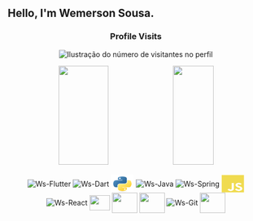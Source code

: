 ## Hello, I'm Wemerson Sousa.
<div align="center">
  <h3><b>Profile Visits</b></h3>
</div>

<p align="center">
  <img
    src="https://profile-counter.glitch.me/Wemers0n/count.svg"
    alt="Ilustração do número de visitantes no perfil"
  />
</p>

<!-- <h2>:bar_chart: GitHub Analytics</h2> -->

<div align="center">  
  <img width="44%" height="195px" src="https://github-readme-stats.vercel.app/api?username=Wemers0n&show_icons=true&count_private=true&theme=react" /> 
  <img width="40%" height="195px" src="https://github-readme-stats.vercel.app/api/top-langs/?username=Wemers0n&layout=compact&hide_border=true&theme=react" />
</div> 
 
<!--
[![Ashutosh's github activity graph](https://github-readme-activity-graph.cyclic.app/graph?username=Wemers0n&theme=react-dark)](https://github.com/ashutosh00710/github-readme-activity-graph)
-->

<div align="center" style="display: inline_block"><br>
 
<!--<h2>:man_technologist: Technologies</h2>-->
 
  <img align="center" alt="Ws-Flutter" height="30" width="40" src="https://cdn.jsdelivr.net/gh/devicons/devicon/icons/flutter/flutter-original.svg">
  <img align="center" alt="Ws-Dart" height="30" width="40" src="https://cdn.jsdelivr.net/gh/devicons/devicon/icons/dart/dart-original.svg"> 
  <img align="center" alt="Ws-Python" height="35" width="45" src="https://raw.githubusercontent.com/devicons/devicon/master/icons/python/python-original.svg">
  
  <img align="center" alt="Ws-Java" height="45" width="45" src="https://cdn.jsdelivr.net/gh/devicons/devicon/icons/java/java-plain.svg">
  <img align="center" alt="Ws-Spring" height="30" width="40" src="https://cdn.jsdelivr.net/gh/devicons/devicon/icons/spring/spring-original.svg" >
  
  <img align="center" alt="Ws-Js" height="35" width="45" src="https://raw.githubusercontent.com/devicons/devicon/master/icons/javascript/javascript-plain.svg">
  <img align="center" alt="Ws-React" height="35" width="45" src="https://cdn.jsdelivr.net/gh/devicons/devicon/icons/react/react-original.svg">
<!--   <img align="center" alt="Ws-Node" height="35" width="45" src="https://cdn.jsdelivr.net/gh/devicons/devicon/icons/nodejs/nodejs-original.svg">
   -->
  <img align="center" height="30" width="40" src="https://cdn.jsdelivr.net/gh/devicons/devicon/icons/postgresql/postgresql-original.svg">
  <img align="center" height="40" width="50" src="https://cdn.jsdelivr.net/gh/devicons/devicon/icons/mysql/mysql-plain-wordmark.svg" />
  <img align="center" height="40" width="50"   src="https://devicon-website.vercel.app/api/mongodb/original-wordmark.svg" />

  <img align="center" alt="Ws-Git" height="30" width="40" src="https://cdn.jsdelivr.net/gh/devicons/devicon/icons/git/git-original.svg">
  <img align="center" height="40" width="50" src="https://devicon-website.vercel.app/api/docker/plain-wordmark.svg" />

</div>


<!--

![Typescript](https://img.shields.io/badge/TypeScript-007ACC?style=for-the-badge&logo=typescript&logoColor=white)
[![javascript](https://img.shields.io/badge/JavaScript-grey?style=for-the-badge&logo=javascript)](JavaScript)
![React](https://img.shields.io/badge/React-20232A?style=for-the-badge&logo=react&logoColor=61DAFB)
![Java](https://img.shields.io/badge/Java-ED8B00?style=for-the-badge&logo=java&logoColor=white)
![MySQL](https://img.shields.io/badge/MySQL-00000F?style=for-the-badge&logo=mysql&logoColor=white)
![Git](https://img.shields.io/badge/Git-E34F26?style=for-the-badge&logo=git&logoColor=white)
-->

<!--
 <div>

  
  ![Snake animation](https://github.com/Wemers0n/Wemers0n/blob/output/github-contribution-grid-snake.svg)


 </div>
-->
 
<!--  [![Readme Card](https://github-readme-stats.vercel.app/api/pin/?username=Wemers0n&repo=Wemers0n)](https://github.com/Wemers0n/Wemers0n) -->



